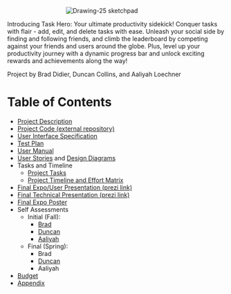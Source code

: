 &emsp;&emsp; &emsp; &emsp; &emsp; &emsp;&emsp; &emsp;     ![Drawing-25 sketchpad](https://github.com/Deegee13244/Senior-Design/assets/75388877/ee82847d-f942-4858-82b2-74589abf86db)

Introducing Task Hero: Your ultimate productivity sidekick! Conquer tasks with flair - add, edit, and delete tasks with ease. Unleash your social side by finding and following friends, and climb the leaderboard by competing against your friends and users around the globe. Plus, level up your productivity journey with a dynamic progress bar and unlock exciting rewards and achievements along the way!

Project by Brad Didier, Duncan Collins, and Aaliyah Loechner

# Table of Contents
* [Project Description](Project-Description.md)
* [Project Code (external repository)](https://github.com/duncan222/TASKHEROAPI)
* [User Interface Specification](Design-Submissions/UI-Specs.md)
* [Test Plan](Design-Submissions/Test-Plan.pdf)
* [User Manual](Design-Submissions/User-Docs.md)
* [User Stories](Design-Submissions/UserStories.md) and [Design Diagrams](Design-Submissions/Design-Diagrams.png)
* Tasks and Timeline
  * [Project Tasks](Design-Submissions/TaskList.md)
  * [Project Timeline and Effort Matrix](Design-Submissions/Timeline-Milestones-and-Effort-Matrix.pdf)
* [Final Expo/User Presentation (prezi link)](https://prezi.com/view/WSnXnDEXf5VbXeklmjLc/)
* [Final Technical Presentation (prezi link)](https://prezi.com/view/JscGhY7grohseQZjhgn3/)
* [Final Expo Poster](Task_Hero_Expo_Poster.pdf)
* Self Assessments
  * Initial (Fall):
    * [Brad](Individual-Essay-Assessment/Individual-Essay-Brad.md)
    * [Duncan](Individual-Essay-Assessment/Capstone-Essay.pdf)
    * [Aaliyah](Individual-Essay-Assessment/Aaliyah-Loechner-Individual-Essay.pdf)
  * Final (Spring):
    * Brad
    * [Duncan](Individual-Essay-Assessment/final-assessment-duncan.md)
    * Aaliyah
* [Budget](budget.md)
* [Appendix](Appendix.md)
